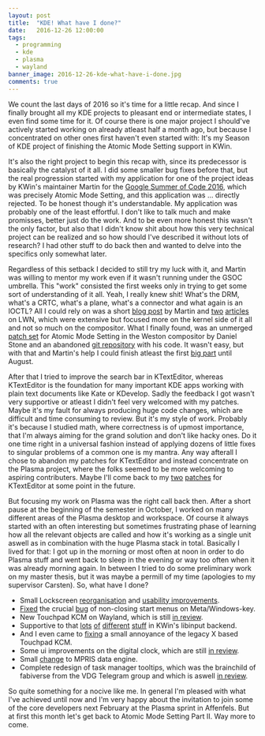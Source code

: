 ```yaml
---
layout: post
title:  "KDE! What have I done?"
date:   2016-12-26 12:00:00
tags:
  - programming
  - kde
  - plasma
  - wayland
banner_image: 2016-12-26-kde-what-have-i-done.jpg
comments: true
---
```

We count the last days of 2016 so it's time for a little recap. And since I finally brought all my KDE projects to pleasant end or intermediate states, I even find some time for it. Of course there is one major project I should've actively started working on already atleast half a month ago, but because I concentrated on other ones first haven't even started with: It's my Season of KDE project of finishing the Atomic Mode Setting support in KWin.

It's also the right project to begin this recap with, since its predecessor is basically the catalyst of it all. I did some smaller bug fixes before that, but the real progression started with my application for one of the project ideas by KWin's maintainer Martin for the [Google Summer of Code 2016][GSOC], which was precisely Atomic Mode Setting, and this application was ... directly rejected. To be honest though it's understandable. My application was probably one of the least effortful. I don't like to talk much and make promisses, better just do the work. And to be even more honest this wasn't the only factor, but also that I didn't know shit about how this very technical project can be realized and so how should I've described it without lots of research? I had other stuff to do back then and wanted to delve into the specifics only somewhat later.

Regardless of this setback I decided to still try my luck with it, and Martin was willing to mentor my work even if it wasn't running under the GSOC umbrella. This "work" consisted the first weeks only in trying to get some sort of understanding of it all. Yeah, I really knew shit! What's the DRM, what's a CRTC, what's a plane, what's a connector and what again is an IOCTL? All I could rely on was a short [blog post][mg-layered] by Martin and [two][lwn-atomic1] [articles][lwn-atomic2] on LWN, which were extensive but focused more on the kernel side of it all and not so much on the compositor. What I finally found, was an unmerged [patch set][weston-pull] for Atomic Mode Setting in the Weston compositor by Daniel Stone and an abandoned [git repository][weston-git] with his code. It wasn't easy, but with that and Martin's help I could finish atleast the first [big part][phab-ams] until August.

After that I tried to improve the search bar in KTextEditor, whereas KTextEditor is the foundation for many important KDE apps working with plain text documents like Kate or KDevelop. Sadly the feedback I got wasn't very supportive or atleast I didn't feel very welcomed with my patches. Maybe it's my fault for always producing huge code changes, which are difficult and time consuming to review. But it's my style of work. Probably it's because I studied math, where correctness is of upmost importance, that I'm always aiming for the grand solution and don't like hacky ones. Do it one time right in a universal fashion instead of applying dozens of little fixes to singular problems of a common one is my mantra. Any way afterall I chose to abandon my patches for KTextEditor and instead concentrate on the Plasma project, where the folks seemed to be more welcoming to aspiring contributers. Maybe I'll come back to my [two][kte-batch] [patches][kte-searchbar] for KTextEditor at some point in the future.

But focusing my work on Plasma was the right call back then. After a short pause at the beginning of the semester in October, I worked on many different areas of the Plasma desktop and workspace. Of course it always started with an often interesting but sometimes frustrating phase of learning how all the relevant objects are called and how it's working as a single unit aswell as in combination with the huge Plasma stack in total. Basically I lived for that: I got up in the morning or most often at noon in order to do Plasma stuff and went back to sleep in the evening or way too often when it was already morning again. In between I tried to do some preliminary work on my master thesis, but it was maybe a permill of my time (apologies to my supervisor Carsten). So, what have I done?

* Small Lockscreen [reorganisation][lockscreen-reorg] and [usability improvements][lockscreen-usability].
* [Fixed][meta-review] the crucial [bug][meta-bug] of non-closing start menus on Meta/Windows-key.
* New Touchpad KCM on Wayland, which is still [in review][touchpadkcm-review].
* Supportive to that [lots][libinput-1] [of][libinput-2] [different][libinput-3] [stuff][libinput-4] in KWin's libinput backend.
* And I even came to [fixing][touchpadkcm-Xbug] a small annoyance of the legacy X based Touchpad KCM.
* Some ui improvements on the digital clock, which are still [in review][digitalclock-review].
* Small [change][mpris] to MPRIS data engine.
* Complete redesign of task manager tooltips, which was the brainchild of fabiverse from the VDG Telegram group and which is aswell [in review][taskmanagertooltips-review].

So quite something for a nocive like me. In general I'm pleased with what I've achieved until now and I'm very happy about the invitation to join some of the core developers next February at the Plasma sprint in Affenfels. But at first this month let's get back to Atomic Mode Setting Part II. Way more to come.

[GSOC]: https://summerofcode.withgoogle.com/archive/2016/organizations/5267579820048384/
[mg-layered]: https://blog.martin-graesslin.com/blog/2015/08/layered-compositing/
[lwn-atomic1]: https://lwn.net/Articles/653071/
[lwn-atomic2]: https://lwn.net/Articles/653466/
[weston-pull]: https://lists.freedesktop.org/archives/wayland-devel/2015-June/022848.html
[weston-git]: https://git.collabora.com/cgit/user/daniels/libdrm.git
[phab-ams]: https://phabricator.kde.org/D2370
[kte-batch]: https://git.reviewboard.kde.org/r/128850/
[kte-searchbar]: https://git.reviewboard.kde.org/r/128894/
[lockscreen-reorg]: https://phabricator.kde.org/D3034
[lockscreen-usability]: https://phabricator.kde.org/D3055
[meta-bug]: https://bugs.kde.org/show_bug.cgi?id=367685
[meta-review]: https://git.reviewboard.kde.org/r/129204/
[touchpadkcm-review]: https://phabricator.kde.org/D3617
[libinput-1]: https://phabricator.kde.org/D3430
[libinput-2]: https://phabricator.kde.org/D3460
[libinput-3]: https://phabricator.kde.org/D3479
[libinput-4]: https://phabricator.kde.org/D3590
[touchpadkcm-Xbug]: https://phabricator.kde.org/D3324
[digitalclock-review]: https://phabricator.kde.org/D3630
[mpris]: https://phabricator.kde.org/D3667
[taskmanagertooltips-review]: https://phabricator.kde.org/D3738

